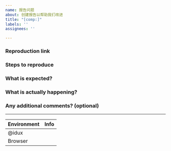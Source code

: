 ```yaml
---
name: 报告问题
about: 创建报告以帮助我们改进
title: "[comp:]"
labels: ''
assignees: ''

---
```


<!-- generated by idux-issue-helper:zh. DO NOT REMOVE -->
### Reproduction link
<!-- 重现链接 -->

### Steps to reproduce
<!-- 重现步骤 -->
<!-- 简洁清晰的重现步骤能够帮助我们更迅速地定位问题所在。支持使用 Markdown 来格式化列表或是代码片段。 -->

### What is expected?
<!-- 期望的结果是什么？ -->

### What is actually happening?
<!-- 实际的结果是什么？ -->

### Any additional comments? (optional)
<!-- 补充说明（可选） -->

---
| Environment | Info |
|---|---|
| @idux |     |
| Browser |     |
<!-- 环境信息 -->
